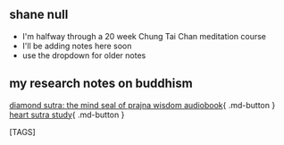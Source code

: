 
## shane null

- I'm halfway through a 20 week Chung Tai Chan meditation course
- I'll be adding notes here soon
- use the dropdown for older notes

## my research notes on buddhism

[diamond sutra: the mind seal of prajna wisdom audiobook](https://www.ctworld.org.tw/Buddhist%20e-Books/Audio/Book007/index.html){ .md-button }
[heart sutra study](https://www.ctworld.org.tw/Buddhist%20e-Books/Books05/index.html){ .md-button }

[TAGS]
